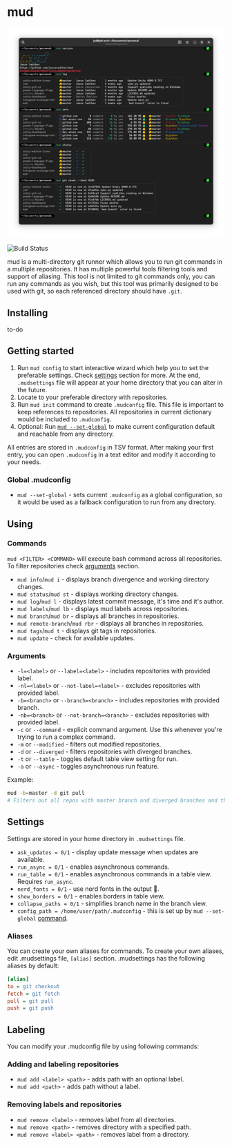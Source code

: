# mud

![Demo](./img.png)

![Build Status](https://img.shields.io/github/actions/workflow/status/jasursadikov/mud/main.yaml)

mud is a multi-directory git runner which allows you to run git commands in a multiple repositories. It has multiple powerful tools filtering tools and support of aliasing.  This tool is not limited to git commands only, you can run any commands as you wish, but this tool was primarily designed to be used with git, so each referenced directory should have `.git`.

## Installing

to-do

## Getting started

1. Run `mud config` to start interactive wizard which help you to set the preferable settings. Check [settings](#settings) section for more. At the end, `.mudsettings` file will appear at your home directory that you can alter in the future.
2. Locate to your preferable directory with repositories.
3. Run `mud init` command to create `.mudconfig` file. This file is important to keep references to repositories. All repositories in current dictionary would be included to `.mudconfig`.
4. Optional: Run [`mud --set-global`](#global-mudconfig) to make current configuration default and reachable from any directory.

All entries are stored in `.mudconfig` in TSV format. After making your first entry, you can open `.mudconfig` in a text editor and modify it according to your needs.

### Global .mudconfig
- `mud --set-global` - sets current `.mudconfig` as a global configuration, so it would be used as a fallback configuration to run from any directory.

## Using

### Commands
`mud <FILTER> <COMMAND>` will execute bash command across all repositories. To filter repositories check [arguments](#arguments) section.

- `mud info`/`mud i` - displays branch divergence and working directory changes.
- `mud status`/`mud st` - displays working directory changes.
- `mud log`/`mud l` - displays latest commit message, it's time and it's author.
- `mud labels`/`mud lb` - displays mud labels across repositories.
- `mud branch`/`mud br` - displays all branches in repositories.
- `mud remote-branch`/`mud rbr` - displays all branches in repositories.
- `mud tags`/`mud t` - displays git tags in repositories.
- `mud update` - check for available updates.

### Arguments
- `-l=<label>` or `--label=<label>` - includes repositories with provided label.
- `-nl=<label>` or `--not-label=<label>` - excludes repositories with provided label.
- `-b=<branch>` or `--branch=<branch>` - includes repositories with provided branch.
- `-nb=<branch>` or `--not-branch=<branch>` - excludes repositories with provided label.
- `-c` or `--command` - explicit command argument. Use this whenever you're trying to run a complex command.
- `-m` or `--modified` - filters out modified repositories.
- `-d` or `--diverged` - filters repositories with diverged branches.
- `-t` or `--table` - toggles default table view setting for run.
- `-a` or `--async` - toggles asynchronous run feature.

Example:
```bash
mud -b=master -d git pull
# Filters out all repos with master branch and diverged branches and then runs pull command.
```

## Settings

Settings are stored in your home directory in `.mudsettings` file.

- `ask_updates = 0/1` - display update message when updates are available.
- `run_async = 0/1` - enables asynchronous commands.
- `run_table = 0/1` - enables asynchronous commands in a table view. Requires `run_async`.
- `nerd_fonts = 0/1` - use nerd fonts in the output 💅.
- `show_borders = 0/1` - enables borders in table view.
- `collapse_paths = 0/1` - simplifies branch name in the branch view.
- `config_path = /home/user/path/.mudconfig` - this is set up by `mud --set-global` [command](#global-mudconfig).

### Aliases
You can create your own aliases for commands. To create your own aliases, edit .mudsettings file, `[alias]` section. .mudsettings has the following aliases by default:
```ini
[alias]
to = git checkout
fetch = git fetch
pull = git pull
push = git push
```

## Labeling

You can modify your .mudconfig file by using following commands:

### Adding and labeling repositories
- `mud add <label> <path>` - adds path with an optional label.
- `mud add <path>` - adds path without a label.

### Removing labels and repositories
- `mud remove <label>` - removes label from all directories.
- `mud remove <path>` - removes directory with a specified path.
- `mud remove <label> <path>` - removes label from a directory.
